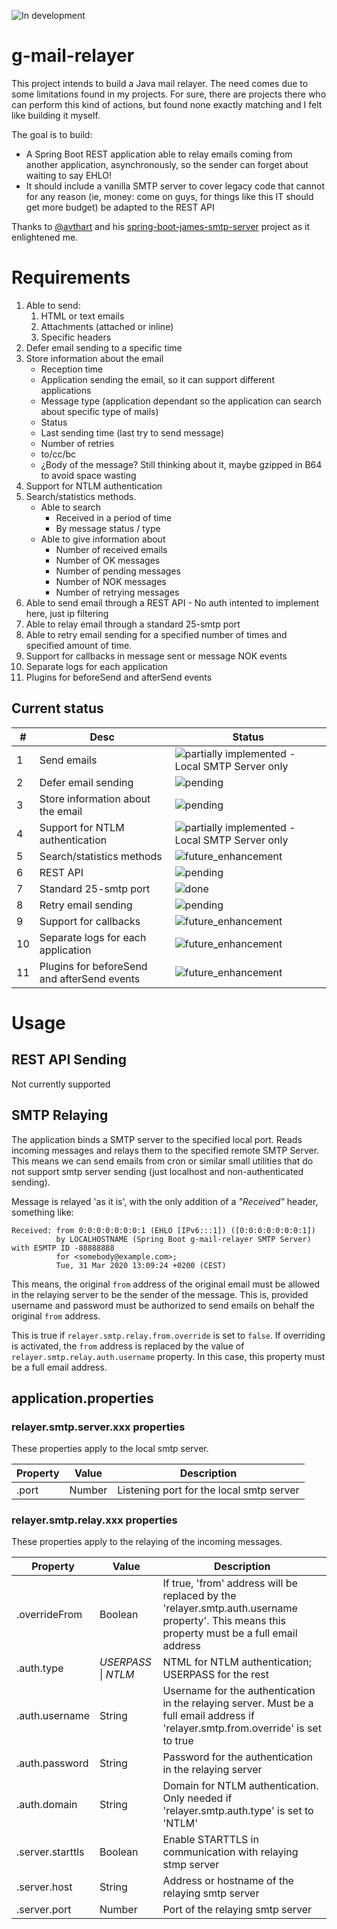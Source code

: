 ![In development](https://img.shields.io/badge/status-current_development-green)

# g-mail-relayer

This project intends to build a Java mail relayer. The need comes due to some limitations found in my projects. For sure, there are projects there who can perform this kind of actions, but found none exactly matching and I felt like building it myself.

The goal is to build:
 + A Spring Boot REST application able to relay emails coming from another application, asynchronously, so the sender can forget about waiting to say EHLO!
 + It should include a vanilla SMTP server to cover legacy code that cannot for any reason (ie, money: come on guys, for things like this IT should get more budget) be adapted to the REST API


Thanks to [@avthart]( https://github.com/avthart ) and his [spring-boot-james-smtp-server]( https://github.com/avthart/spring-boot-james-smtp-server ) project as it enlightened me.

# Requirements

1. Able to send:
    1. HTML or text emails
    2. Attachments (attached or inline)
    3. Specific headers
2. Defer email sending to a specific time
3. Store information about the email
    + Reception time
    + Application sending the email, so it can support different applications
    + Message type (application dependant so the application can search about specific type of mails)
    + Status
    + Last sending time (last try to send message)
    + Number of retries
    + to/cc/bc
    + ¿Body of the message? Still thinking about it, maybe gzipped in B64 to avoid space wasting
4. Support for NTLM authentication
5. Search/statistics methods.
    + Able to search
        + Received in a period of time
        + By message status / type
    + Able to give information about
        + Number of received emails
        + Number of OK messages
        + Number of pending messages
        + Number of NOK messages
        + Number of retrying messages
6. Able to send email through a REST API - No auth intented to implement here, just ip filtering
7. Able to relay email through a standard 25-smtp port
8. Able to retry email sending for a specified number of times and specified amount of time.
9. Support for callbacks in message sent or message NOK events
10. Separate logs for each application
11. Plugins for beforeSend and afterSend events

## Current status

| #  | Desc                                        | Status                                                                                                                 |
|----|---------------------------------------------|------------------------------------------------------------------------------------------------------------------------|
| 1  | Send emails                                 | ![partially implemented](https://img.shields.io/badge/requisite-partially_implemented-yellow) - Local SMTP Server only |
| 2  | Defer email sending                         | ![pending](https://img.shields.io/badge/requisite-pending-red)                                                         |
| 3  | Store information about the email           | ![pending](https://img.shields.io/badge/requisite-pending-red)                                                         |
| 4  | Support for NTLM authentication             | ![partially implemented](https://img.shields.io/badge/requisite-partially_implemented-yellow) - Local SMTP Server only |
| 5  | Search/statistics methods                   | ![future_enhancement](https://img.shields.io/badge/requisite-future_enhancement-inactive)                              |
| 6  | REST API                                    | ![pending](https://img.shields.io/badge/requisite-pending-red)                                                         |
| 7  | Standard 25-smtp port                       | ![done](https://img.shields.io/badge/requisite-done!-green)                                                            |
| 8  | Retry email sending                         | ![pending](https://img.shields.io/badge/requisite-pending-red)                                                         |
| 9  | Support for callbacks                       | ![future_enhancement](https://img.shields.io/badge/requisite-future_enhancement-inactive)                              |
| 10 | Separate logs for each application          | ![future_enhancement](https://img.shields.io/badge/requisite-future_enhancement-inactive)                              |
| 11 | Plugins for beforeSend and afterSend events | ![future_enhancement](https://img.shields.io/badge/requisite-future_enhancement-inactive)                              |

# Usage

## REST API Sending

Not currently supported

## SMTP Relaying

The application binds a SMTP server to the specified local port. Reads incoming messages and relays them to the specified remote SMTP Server. This means we can send emails from cron 
or similar small utilities that do not support smtp server sending (just localhost and non-authenticated sending). 

Message is relayed 'as it is', with the only addition of a _"Received"_ header, something like:

```
Received: from 0:0:0:0:0:0:0:1 (EHLO [IPv6:::1]) ([0:0:0:0:0:0:0:1])
          by LOCALHOSTNAME (Spring Boot g-mail-relayer SMTP Server) with ESMTP ID -88888888
          for <somebody@example.com>;
          Tue, 31 Mar 2020 13:09:24 +0200 (CEST)
```

This means, the original `from` address of the original email must be allowed in the relaying server to be the sender of the message. This is, provided username and password must be authorized to send emails on behalf the original `from` address.

This is true if `relayer.smtp.relay.from.override` is set to `false`. If overriding is activated, the `from` address is replaced by the value of `relayer.smtp.relay.auth.username` property. In this case, this property must be a full email address.

## application.properties

### relayer.smtp.server.xxx properties

These properties apply to the local smtp server.

| Property       | Value       | Description                              |
|----------------|-------------|------------------------------------------|
| .port          | Number      | Listening port for the local smtp server |

### relayer.smtp.relay.xxx properties

These properties apply to the relaying of the incoming messages.

| Property          | Value                    | Description                                                                                                                                  |
|-------------------|--------------------------|----------------------------------------------------------------------------------------------------------------------------------------------|
| .overrideFrom     | Boolean                  | If true, 'from' address will be replaced by the 'relayer.smtp.auth.username property'. This means this property must be a full email address |
| .auth.type        | _USERPASS_ &vert; _NTLM_ | NTML for NTLM authentication; USERPASS for the rest                                                                                          |
| .auth.username    | String                   | Username for the authentication in the relaying server. Must be a full email address if 'relayer.smtp.from.override' is set to true          |
| .auth.password    | String                   | Password for the authentication in the relaying server                                                                                       |
| .auth.domain      | String                   | Domain for NTLM authentication. Only needed if 'relayer.smtp.auth.type' is set to 'NTLM'                                                     |  
| .server.starttls  | Boolean                  | Enable STARTTLS in communication with relaying stmp server                                                                                   |
| .server.host      | String                   | Address or hostname of the relaying smtp server                                                                                              |
| .server.port      | Number                   | Port of the relaying smtp server                                                                                                             |

